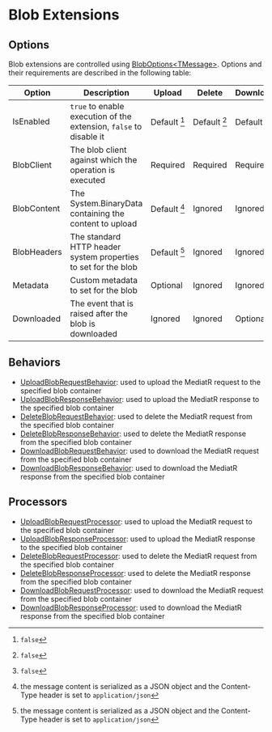 # Blob Extensions

## Options
Blob extensions are controlled using [BlobOptions&lt;TMessage&gt;][opt]. Options and their requirements are described in the following table:

[opt]: ../MediatR.Extensions.Azure.Storage.Blobs/Options/BlobOptions.cs

| Option      | Description                                                        | Upload       | Delete       | Download     |
|-------------|--------------------------------------------------------------------|--------------|--------------|--------------|
| IsEnabled   | `true` to enable execution of the extension, `false` to disable it | Default [^1] | Default [^1] | Default [^1] |
| BlobClient  | The blob client against which the operation is executed            | Required     | Required     | Required     |
| BlobContent | The System.BinaryData containing the content to upload             | Default [^2] | Ignored      | Ignored      |
| BlobHeaders | The standard HTTP header system properties to set for the blob     | Default [^2] | Ignored      | Ignored      |
| Metadata    | Custom metadata to set for the blob                                | Optional     | Ignored      | Ignored      |
| Downloaded  | The event that is raised after the blob is downloaded              | Ignored      | Ignored      | Optional     |

[^1]: `false`
[^2]: the message content is serialized as a JSON object and the Content-Type header is set to `application/json`

## Behaviors
- [UploadBlobRequestBehavior][1]: used to upload the MediatR request to the specified blob container
- [UploadBlobResponseBehavior][2]: used to upload the MediatR response to the specified blob container
- [DeleteBlobRequestBehavior][3]: used to delete the MediatR request from the specified blob container
- [DeleteBlobResponseBehavior][4]: used to delete the MediatR response from the specified blob container
- [DownloadBlobRequestBehavior][5]: used to download the MediatR request from the specified blob container
- [DownloadBlobResponseBehavior][6]: used to download the MediatR response from the specified blob container

## Processors
- [UploadBlobRequestProcessor][7]: used to upload the MediatR request to the specified blob container
- [UploadBlobResponseProcessor][8]: used to upload the MediatR response to the specified blob container
- [DeleteBlobRequestProcessor][9]: used to delete the MediatR request from the specified blob container
- [DeleteBlobResponseProcessor][10]: used to delete the MediatR response from the specified blob container
- [DownloadBlobRequestProcessor][11]: used to download the MediatR request from the specified blob container
- [DownloadBlobResponseProcessor][12]: used to download the MediatR response from the specified blob container

 [1]: ../MediatR.Extensions.Azure.Storage.Blobs/Behaviors/UploadBlobRequestBehavior.cs
 [2]: ../MediatR.Extensions.Azure.Storage.Blobs/Behaviors/UploadBlobResponseBehavior.cs
 [3]: ../MediatR.Extensions.Azure.Storage.Blobs/Behaviors/DeleteBlobRequestBehavior.cs
 [4]: ../MediatR.Extensions.Azure.Storage.Blobs/Behaviors/DeleteBlobResponseBehavior.cs
 [5]: ../MediatR.Extensions.Azure.Storage.Blobs/Behaviors/DownloadBlobRequestBehavior.cs
 [6]: ../MediatR.Extensions.Azure.Storage.Blobs/Behaviors/DownloadBlobResponseBehavior.cs
 [7]: ../MediatR.Extensions.Azure.Storage.Blobs/Processors/UploadBlobRequestProcessor.cs
 [8]: ../MediatR.Extensions.Azure.Storage.Blobs/Processors/UploadBlobResponseProcessor.cs
 [9]: ../MediatR.Extensions.Azure.Storage.Blobs/Processors/DeleteBlobRequestProcessor.cs
[10]: ../MediatR.Extensions.Azure.Storage.Blobs/Processors/DeleteBlobResponseProcessor.cs
[11]: ../MediatR.Extensions.Azure.Storage.Blobs/Processors/DownloadBlobRequestProcessor.cs
[12]: ../MediatR.Extensions.Azure.Storage.Blobs/Processors/DownloadBlobResponseProcessor.cs
